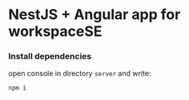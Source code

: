 # NestJS + Angular app for workspaceSE

### Install dependencies

open console in directory `server` and write:

`npm i`
